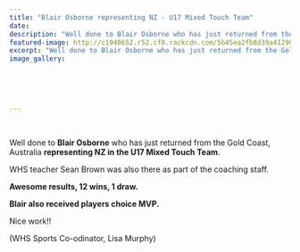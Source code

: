 ```yaml
---
title: "Blair Osborne representing NZ - U17 Mixed Touch Team"
date: 
description: "Well done to Blair Osborne who has just returned from the Gold Coast, Australia representing NZ in the U17 Mixed Touch Team."
featured-image: http://c1940652.r52.cf0.rackcdn.com/5b45ea2fb8d39a4129000475/mixed-touch-team.gif
excerpt: "Well done to Blair Osborne who has just returned from the Gold Coast, Australia representing NZ in the U17 Mixed Touch Team."
image_gallery:
    
    
    
    
    
---
```


<p><span><br /></span></p>
<p><span>Well done to <strong>Blair Osborne</strong> who has just returned from the Gold Coast, Australia <strong>representing NZ in the U17 Mixed Touch Team</strong>. </span></p>
<p><span>WHS teacher Sean Brown was also there as part of the coaching staff. </span></p>
<p><strong>Awesome results, 12 wins, 1 draw. </strong></p>
<p><strong>Blair also received players choice MVP. </strong></p>
<p><span>Nice work!!</span></p>
<p><span>(WHS Sports Co-odinator, Lisa Murphy)</span></p>

